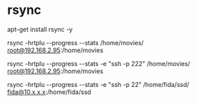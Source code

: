 # rsync

  apt-get install rsync -y
  
  rsync -hrtplu --progress --stats /home/movies/ root@192.168.2.95:/home/movies
  
  rsync -hrtplu --progress --stats -e "ssh -p 222" /home/movies/ root@192.168.2.95:/home/movies
  
  rsync -hrtplu --progress --stats -e "ssh -p 22" /home/fida/ssd/ fida@10.x.x.x:/home/fida/ssd
